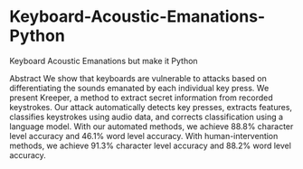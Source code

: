 # Keyboard-Acoustic-Emanations-Python
Keyboard Acoustic Emanations but make it Python

Abstract
We show that keyboards are vulnerable to attacks based on differentiating the sounds emanated by each individual key press. We present Kreeper, a method to extract secret information from recorded keystrokes. Our attack automatically detects key presses, extracts features, classifies keystrokes using audio data, and corrects classification using a language model. With our automated methods, we achieve 88.8% character level accuracy and 46.1% word level accuracy. With human-intervention methods, we achieve 91.3% character level accuracy and 88.2% word level accuracy.
